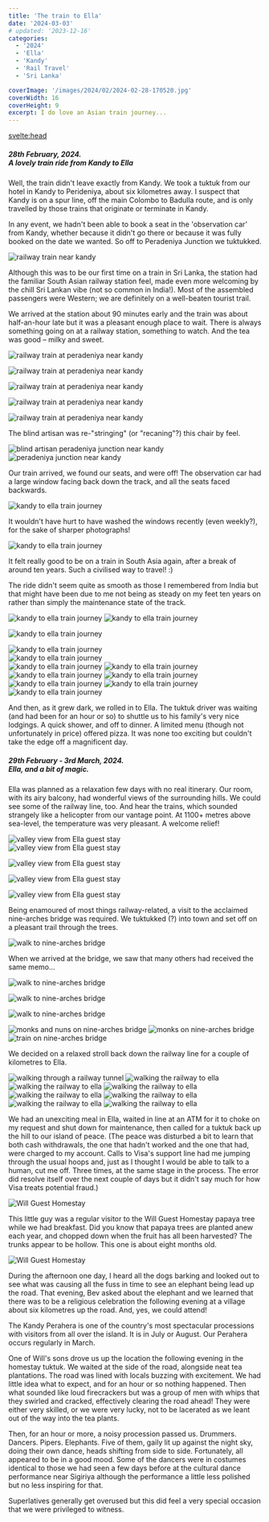 ```yaml
---
title: 'The train to Ella'
date: '2024-03-03'
# updated: '2023-12-16'
categories:
  - '2024'
  - 'Ella'
  - 'Kandy'
  - 'Rail Travel'
  - 'Sri Lanka'

coverImage: '/images/2024/02/2024-02-28-170520.jpg'
coverWidth: 16
coverHeight: 9
excerpt: I do love an Asian train journey...
---
```


<script>
	import Callout from '$lib/components/Callout.svelte'
  import Img from '$lib/components/Img.svelte'
</script>

<svelte:head>

<title>2024 Sri Lanka</title>
</svelte:head>

<section class="card">
<h5>
  	28th February, 2024.<br/>
  	A lovely train ride from Kandy to Ella
</h5>

<p>Well, the train didn't leave exactly from Kandy. We took a tuktuk from our hotel in Kandy to Perideniya, about six kilometres away. I suspect that Kandy is on a spur line, off the main Colombo to Badulla route, and is only travelled by those trains that originate or terminate in Kandy.</p>

<p>In any event, we hadn't been able to book a seat in the 'observation car' from Kandy, whether because it didn't go there or because it was fully booked on the date we wanted. So off to Peradeniya Junction we tuktukked.</p>

<Img
  src="/images/2024/02/2024-02-28-105509.jpg"
  alt="railway train near kandy"
/>

<p>Although this was to be our first time on a train in Sri Lanka, the station had the familiar South Asian railway station feel, made even more welcoming by the chill Sri Lankan vibe (not so common in India!). Most of the assembled passengers were Western; we are definitely on a well-beaten tourist trail.</p>

<p>We arrived at the station about 90 minutes early and the train was about half-an-hour late but it was a pleasant enough place to wait. There is always something going on at a railway station, something to watch. And the tea was good &ndash; milky and sweet.</p>

<Img
  src="/images/2024/02/2024-02-28-105547.jpg"
  alt="railway train at peradeniya near kandy"
  caption="Not our train..."
/>

<div class="w-80">
  <Img
    src="/images/2024/02/2024-02-28-105712.jpg"
    alt="railway train at peradeniya near kandy"
  />
</div>
<p></p>
<div class="w-80">
  <Img
    src="/images/2024/02/2024-02-28-110323.jpg"
    alt="railway train at peradeniya near kandy"
  />
</div>

<Img
    src="/images/2024/02/2024-02-28-110655.jpg"
    alt="railway train at peradeniya near kandy"
/>

<div class="w-90">
  <Img
      src="/images/2024/02/2024-02-28-113906.jpg"
      alt="railway train at peradeniya near kandy"
  />
</div>

<p>The blind artisan was re-"stringing" (or "recaning"?) this chair by feel.</p>
<div class="w-80">
  <Img
      src="/images/2024/02/2024-02-28-120503.jpg"
      alt="blind artisan peradeniya junction near kandy"
  />
</div>
<Img
    src="/images/2024/02/2024-02-28-135204.jpg"
    alt="peradeniya junction near kandy"
/>

<p>Our train arrived, we found our seats, and were off! The observation car had a large window facing back down the track, and all the seats faced backwards. </p>

<Img
    src="/images/2024/02/2024-02-28-141332.jpg"
    alt="kandy to ella train journey"
/>

<p>It wouldn't have hurt to have washed the windows recently (even weekly?), for the sake of sharper photographs!</p>
<div class="w-70">
  <Img
      src="/images/2024/02/2024-02-28-141337.jpg"
      alt="kandy to ella train journey"
  />
</div>
<p>It felt really good to be on a train in South Asia again, after a break of around ten years. Such a civilised way to travel! :) </p>
<p>The ride didn't seem quite as smooth as those I remembered from India but that might have been due to me not being as steady on my feet ten years on rather than simply the maintenance state of the track.</p>
<Img
    src="/images/2024/02/2024-02-28-145748.jpg"
    alt="kandy to ella train journey"
/>
<Img
    src="/images/2024/02/2024-02-28-150726.jpg"
    alt="kandy to ella train journey"
/>

<Img
      src="/images/2024/02/2024-02-28-152655.jpg"
      alt="kandy to ella train journey"
  />

<div class="w-90">
  <Img
      src="/images/2024/02/2024-02-28-153330.jpg"
      alt="kandy to ella train journey"
      caption="Getting up into tea-plantation country"
  />
 
</div>

<div class="w-90">
  <Img
      src="/images/2024/02/2024-02-28-153544.jpg"
      alt="kandy to ella train journey"
  />
</div>
<Img
    src="/images/2024/02/2024-02-28-152722.jpg"
    alt="kandy to ella train journey"
/>
<Img
    src="/images/2024/02/2024-02-28-161556.jpg"
    alt="kandy to ella train journey"
/>
<Img
    src="/images/2024/02/2024-02-28-161612.jpg"
    alt="kandy to ella train journey"
/>
<Img
    src="/images/2024/02/2024-02-28-162132.jpg"
    alt="kandy to ella train journey"
/>
<Img
    src="/images/2024/02/2024-02-28-162830.jpg"
    alt="kandy to ella train journey"
/>
<Img
    src="/images/2024/02/2024-02-28-170520.jpg"
    alt="kandy to ella train journey"
/>
<Img
    src="/images/2024/02/2024-02-28-174536.jpg"
    alt="kandy to ella train journey"
    caption="Waiting for the train to pass"
/>

<p>And then, as it grew dark, we rolled in to Ella. The tuktuk driver was waiting (and had been for an hour or so) to shuttle us to his family's very nice lodgings. A quick shower, and off to dinner. A limited menu (though not unfortunately in price) offered pizza. It was none too exciting but couldn't take the edge off a magnificent day.</p>
</section>

<section class="card">
  <h5>
      29th February - 3rd March, 2024.<br/>
      Ella, and a bit of magic.
  </h5>
  <p>Ella was planned as a relaxation few days with no real itinerary. Our room, with its airy balcony, had wonderful views of the surrounding hills. We could see some of the railway line, too. And hear the trains, which sounded strangely like a helicopter from our vantage point. At 1100+ metres above sea-level, the temperature was very pleasant. A welcome relief!</p>
  <div class="w-80">
    <Img
      src="/images/2024/02/2024-02-29-101642.jpg"
      alt="valley view from Ella guest stay"
      caption="The view from our balcony..."
    />   
  </div>
  <div class="w-80">
    <Img
        src="/images/2024/02/2024-02-29-101748.jpg"
        alt="valley view from Ella guest stay"
      />
  </div>
  <p></p>
  <div class="w-80">
    <Img
        src="/images/2024/02/2024-02-29-140238.jpg"
        alt="valley view from Ella guest stay"
      />
  </div>
  
  <Img
    src="/images/2024/02/2024-02-29-121326.jpg"
    alt="valley view from Ella guest stay"
  />
  
  <div class="w-90">
    <Img
        src="/images/2024/02/2024-02-29-140314.jpg"
        alt="valley view from Ella guest stay"
      />
  </div>
  <p>Being enamoured of most things railway-related, a visit to the acclaimed nine-arches bridge was required. We tuktukked (?) into town and set off on a pleasant trail through the trees. </p>
  <div class="w-80">
    <Img
        src="/images/2024/02/2024-02-29-143356.jpg"
        alt="walk to nine-arches bridge"
      />
  </div>
  <p>When we arrived at the bridge, we saw that many others had received the same memo...</p>  
  <Img
      src="/images/2024/02/2024-02-29-145034.jpg"
      alt="walk to nine-arches bridge"
    />
  
  <Img
    src="/images/2024/02/2024-02-29-150101.jpg"
    alt="walk to nine-arches bridge"
  />
  
  <Img
    src="/images/2024/02/2024-02-29-150414.jpg"
    alt="walk to nine-arches bridge"
    caption="There's a life-ending drop off this wall..."
  />
  
  <Img
    src="/images/2024/02/2024-02-29-153240.jpg"
    alt="monks and nuns on nine-arches bridge"
    caption="Not all the visitors were Western. These monks and nuns were visiting from Galle."
  />
  <Img
    src="/images/2024/02/2024-02-29-154428.jpg"
    alt="monks on nine-arches bridge"
  />
  <Img
    src="/images/2024/02/2024-02-29-150825.jpg"
    alt=" train on nine-arches bridge"
    caption="The train made an unscheduled stop on the bridge for ten minutes.<br/> Maybe a sponsorship deal with Instagram? ;)"
  />
  <p>We decided on a relaxed stroll back down the railway line for a couple of kilometres to Ella.</p>
  <Img
    src="/images/2024/02/2024-02-29-154810.jpg"
    alt=" walking through a railway tunnel"
  />
  <Img
    src="/images/2024/02/2024-02-29-160242.jpg"
    alt=" walking the railway to ella"
    caption="Bev hadn't been that comfortable walking through the tunnel. She was very happy to be out of it when this train came along."
  />
  <Img
    src="/images/2024/02/2024-02-29-161558.jpg"
    alt="walking the railway to ella"
  />
  <Img
    src="/images/2024/02/2024-02-29-162200.jpg"
    alt="walking the railway to ella"
  />
  <Img
    src="/images/2024/02/2024-02-29-162805.jpg"
    alt="walking the railway to ella"
  />
  <Img
    src="/images/2024/02/2024-02-29-163620.jpg"
    alt="walking the railway to ella"
  />
  <Img
    src="/images/2024/02/2024-02-29-153456.jpg"
    alt="walking the railway to ella"
    caption="Precariously perched homes on steep hillsides are typical"
  />
  <Img
    src="/images/2024/02/2024-02-29-165025.jpg"
    alt="walking the railway to ella"
  />
  <p>We had an unexciting meal in Ella, waited in line at an ATM for it to choke on my request and shut down for maintenance, then called for a tuktuk back up the hill to our island of peace. (The peace was disturbed a bit to learn that both cash withdrawals, the one that hadn't worked and the one that had, were charged to my account. Calls to Visa's support line had me jumping through the usual hoops and, just as I thought I would be able to talk to a human, cut me off. Three times, at the same stage in the process. The error did resolve itself over the next couple of days but it didn't say much for how Visa treats potential fraud.)</p>
  <Img
    src="/images/2024/03/2024-03-02-090622.jpg"
    alt="Will Guest Homestay"
  />
    <p>This little guy was a regular visitor to the Will Guest Homestay papaya tree while we had breakfast. Did you know that papaya trees are planted anew each year, and chopped down when the fruit has all been harvested? The trunks appear to be hollow. This one is about eight months old.</p>
  <div class="w-80">
    <Img
      src="/images/2024/03/2024-03-02-091034.jpg"
      alt="Will Guest Homestay"
    />
  </div>
  <p>During the afternoon one day, I heard all the dogs barking and looked out to see what was causing all the fuss in time to see an elephant being lead up the road. That evening, Bev asked about the elephant and we learned that there was to be a religious celebration the following evening at a village about six kilometres up the road. And, yes, we could attend!</p>
  <p>The Kandy Perahera is one of the country's most spectacular processions with visitors from all over the island. It is in July or August. Our Perahera occurs regularly in March.</p>
  <p>One of Will's sons drove us up the location the following evening in the homestay tuktuk. We waited at the side of the road, alongside neat tea plantations. The road was lined with locals buzzing with excitement. We had little idea what to expect, and for an hour or so nothing happened. Then what sounded like loud firecrackers but was a group of men with whips that they swirled and cracked, effectively clearing the road ahead! They were either very skilled, or we were very lucky, not to be lacerated as we leant out of the way into the tea plants. </p>
  <p>Then, for an hour or more, a noisy procession passed us. Drummers. Dancers. Pipers. Elephants. Five of them, gaily lit up against the night sky, doing their own dance, heads shifting from side to side. Fortunately, all appeared to be in a good mood. Some of the dancers were in costumes identical to those we had seen a few days before at the cultural dance performance near Sigiriya although the performance a little less polished but no less inspiring for that.</p>
  <p>Superlatives generally get overused but this did feel a very special occasion that we were privileged to witness.</p>
  <!-- <div class="w-70">
    <video width="960" height="800" controls>
      <source src="/videos/perahura1.mp4" type="video/mp4">
      Your browser does not support the video tag.
    </video>
  </div> -->
</section>
